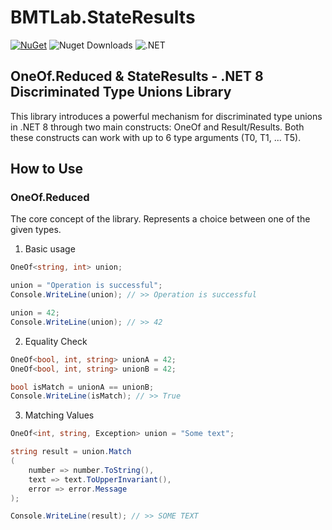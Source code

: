 # BMTLab.StateResults 
[![NuGet](https://img.shields.io/nuget/v/BMTLab.StateResults?logo=nuget)](https://www.nuget.org/packages/BMTLab.StateResults)
![Nuget Downloads](https://img.shields.io/nuget/dt/BMTLab.StateResults)
![.NET](https://github.com/BMTLab/StateResults/workflows/publish/badge.svg)

## OneOf.Reduced & StateResults - .NET 8 Discriminated Type Unions Library

This library introduces a powerful mechanism for discriminated type unions in .NET 8 through two main constructs: OneOf and Result/Results. 
Both these constructs can work with up to 6 type arguments (T0, T1, ... T5).

## How to Use
### OneOf.Reduced
The core concept of the library. Represents a choice between one of the given types.

1. Basic usage
```csharp
OneOf<string, int> union;

union = "Operation is successful";
Console.WriteLine(union); // >> Operation is successful

union = 42;
Console.WriteLine(union); // >> 42
```

2. Equality Check
```csharp
OneOf<bool, int, string> unionA = 42;
OneOf<bool, int, string> unionB = 42;

bool isMatch = unionA == unionB;
Console.WriteLine(isMatch); // >> True
```

3. Matching Values
```csharp
OneOf<int, string, Exception> union = "Some text";

string result = union.Match
(
    number => number.ToString(),
    text => text.ToUpperInvariant(),
    error => error.Message
);

Console.WriteLine(result); // >> SOME TEXT
```